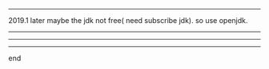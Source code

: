 
---

2019.1 later maybe the jdk not free( need subscribe jdk). so use openjdk.

---
---


---

end
